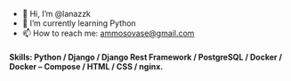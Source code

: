 - 👋 Hi, I’m @lanazzk
- 🌱 I’m currently learning Python
- 📫 How to reach me: ammosovase@gmail.com

#### Skills: Python / Django / Django Rest Framework / PostgreSQL / Docker / Docker – Compose / HTML / CSS / nginx.
<!---
lanazzk/lanazzk is a ✨ special ✨ repository because its `README.md` (this file) appears on your GitHub profile.
You can click the Preview link to take a look at your changes.
--->
